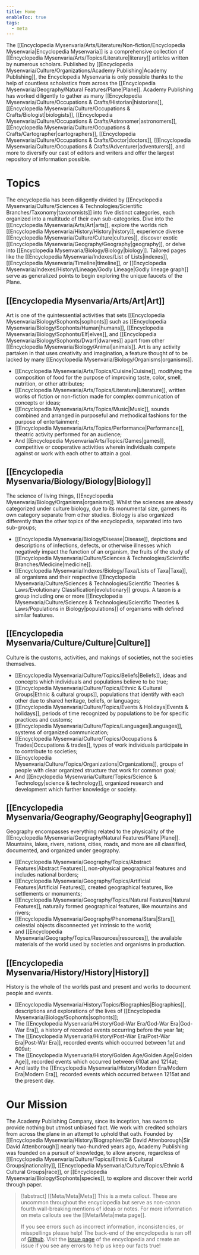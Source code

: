 ```yaml
---
title: Home
enableToc: true
tags:
  - meta
---
```


The [[Encyclopedia Mysenvaria/Arts/Literature/Non-fiction/Encyclopedia Mysenvaria|Encyclopedia Mysenvaria]] is a comprehensive collection of [[Encyclopedia Mysenvaria/Arts/Topics/Literature|literary]] articles written by numerous scholars. Published by [[Encyclopedia Mysenvaria/Culture/Organizations/Academy Publishing|Academy Publishing]], the Encyclopedia Mysenvaria is only possible thanks to the help of countless scholastics from across the [[Encyclopedia Mysenvaria/Geography/Natural Features/Plane|Plane]]. Academy Publishing has worked diligently to gather as many [[Encyclopedia Mysenvaria/Culture/Occupations & Crafts/Historian|historians]], [[Encyclopedia Mysenvaria/Culture/Occupations & Crafts/Biologist|biologists]], [[Encyclopedia Mysenvaria/Culture/Occupations & Crafts/Astronomer|astronomers]], [[Encyclopedia Mysenvaria/Culture/Occupations & Crafts/Cartographer|cartographers]], [[Encyclopedia Mysenvaria/Culture/Occupations & Crafts/Doctor|doctors]], [[Encyclopedia Mysenvaria/Culture/Occupations & Crafts/Adventurer|adventurers]], and more to diversify our cast of editors and writers and offer the largest repository of information possible.
# Topics
The encyclopedia has been diligently divided by [[Encyclopedia Mysenvaria/Culture/Sciences & Technologies/Scientific Branches/Taxonomy|taxonomists]] into five distinct categories, each organized into a multitude of their own sub-categories. Dive into the [[Encyclopedia Mysenvaria/Arts/Art|arts]], explore the worlds rich [[Encyclopedia Mysenvaria/History/History|history]], experience diverse [[Encyclopedia Mysenvaria/Culture/Culture|cultures]], discover exotic [[Encyclopedia Mysenvaria/Geography/Geography|geography]], or delve into [[Encyclopedia Mysenvaria/Biology/Biology|biology]]. Tailored pages like the [[Encyclopedia Mysenvaria/Indexes/List of Lists|indexes]], [[Encyclopedia Mysenvaria/Timeline|timeline]], or [[Encyclopedia Mysenvaria/Indexes/History/Lineage/Godly Lineage|Godly lineage graph]] serve as generalized points to begin exploring the unique faucets of the Plane.
## [[Encyclopedia Mysenvaria/Arts/Art|Art]]
Art is one of the quintessential activities that sets [[Encyclopedia Mysenvaria/Biology/Sophonts|sophonts]] such as [[Encyclopedia Mysenvaria/Biology/Sophonts/Human|humans]], [[Encyclopedia Mysenvaria/Biology/Sophonts/Elf|elves]], and [[Encyclopedia Mysenvaria/Biology/Sophonts/Dwarf|dwarves]] apart from other [[Encyclopedia Mysenvaria/Biology/Animal|animals]]. Art is any activity partaken in that uses creativity and imagination, a feature thought of to be lacked by many [[Encyclopedia Mysenvaria/Biology/Organisms|organisms]].
- [[Encyclopedia Mysenvaria/Arts/Topics/Cuisine|Cuisine]], modifying the composition of food for the purpose of improving taste, color, smell, nutrition, or other attributes;
- [[Encyclopedia Mysenvaria/Arts/Topics/Literature|Literature]], written works of fiction or non-fiction made for complex communication of concepts or ideas;
- [[Encyclopedia Mysenvaria/Arts/Topics/Music|Music]], sounds combined and arranged in purposeful and methodical fashions for the purpose of entertainment;
- [[Encyclopedia Mysenvaria/Arts/Topics/Performance|Performance]], theatric activity performed for an audience;
- And [[Encyclopedia Mysenvaria/Arts/Topics/Games|games]], competitive or cooperative activities wherein individuals compete against or work with each other to attain a goal.
## [[Encyclopedia Mysenvaria/Biology/Biology|Biology]]
The science of living things, [[Encyclopedia Mysenvaria/Biology/Organisms|organisms]]. Whilst the sciences are already categorized under culture biology, due to its monumental size, garners its own category separate from other studies. Biology is also organized differently than the other topics of the encyclopedia, separated into two sub-groups; 

- [[Encyclopedia Mysenvaria/Biology/Disease|Disease]], depictions and descriptions of infections, defects, or otherwise illnesses which negatively impact the function of an organism, the fruits of the study of [[Encyclopedia Mysenvaria/Culture/Sciences & Technologies/Scientific Branches/Medicine|medicine]]. 
- [[Encyclopedia Mysenvaria/Indexes/Biology/Taxa/Lists of Taxa|Taxa]], all organisms and their respective [[Encyclopedia Mysenvaria/Culture/Sciences & Technologies/Scientific Theories & Laws/Evolutionary Classification|evolutionary]] groups. A taxon is a group including one or more [[Encyclopedia Mysenvaria/Culture/Sciences & Technologies/Scientific Theories & Laws/Populations in Biology|populations]] of organisms with defined similar features.
## [[Encyclopedia Mysenvaria/Culture/Culture|Culture]]
Culture is the customs, activities, and makings of societies, not the societies themselves.
- [[Encyclopedia Mysenvaria/Culture/Topics/Beliefs|Beliefs]], ideas and concepts which individuals and populations believe to be true;
- [[Encyclopedia Mysenvaria/Culture/Topics/Ethnic & Cultural Groups|Ethnic & cultural groups]], populations that identify with each other due to shared heritage, beliefs, or languages;
- [[Encyclopedia Mysenvaria/Culture/Topics/Events & Holidays|Events & holidays]], periods of time recognized by populations to be for specific practices and customs;
- [[Encyclopedia Mysenvaria/Culture/Topics/Languages|Languages]], systems of organized communication;
- [[Encyclopedia Mysenvaria/Culture/Topics/Occupations & Trades|Occupations & trades]], types of work individuals participate in to contribute to societies;
- [[Encyclopedia Mysenvaria/Culture/Topics/Organizations|Organizations]], groups of people with clear organized structure that work for common goal;
- And [[Encyclopedia Mysenvaria/Culture/Topics/Science & Technology|science & technology]], organized research and development which further knowledge or society.
## [[Encyclopedia Mysenvaria/Geography/Geography|Geography]]
Geography encompasses everything related to the physicality of the [[Encyclopedia Mysenvaria/Geography/Natural Features/Plane|Plane]]. Mountains, lakes, rivers, nations, cities, roads, and more are all classified, documented, and organized under geography.
- [[Encyclopedia Mysenvaria/Geography/Topics/Abstract Features|Abstract Features]], non-physical geographical features and includes national borders;
- [[Encyclopedia Mysenvaria/Geography/Topics/Artificial Features|Artificial Features]], created geographical features, like settlements or monuments;
- [[Encyclopedia Mysenvaria/Geography/Topics/Natural Features|Natural Features]], naturally formed geographical features, like mountains and rivers;
- [[Encyclopedia Mysenvaria/Geography/Phenomena/Stars|Stars]], celestial objects disconnected yet intrinsic to the world;
- and [[Encyclopedia Mysenvaria/Geography/Topics/Resources|resources]], the available materials of the world used by societies and organisms in production.
## [[Encyclopedia Mysenvaria/History/History|History]]
History is the whole of the worlds past and present and works to document people and events.
- [[Encyclopedia Mysenvaria/History/Topics/Biographies|Biographies]], descriptions and explorations of the lives of [[Encyclopedia Mysenvaria/Biology/Sophonts|sophonts]];
- The [[Encyclopedia Mysenvaria/History/God-War Era/God-War Era|God-War Era]], a history of recorded events occurring before the year 1at;
- The [[Encyclopedia Mysenvaria/History/Post-War Era/Post-War Era|Post-War Era]], recorded events which occurred between 1at and 609at;
- The [[Encyclopedia Mysenvaria/History/Golden Age/Golden Age|Golden Age]], recorded events which occurred between 610at and 1214at;
- And lastly the [[Encyclopedia Mysenvaria/History/Modern Era/Modern Era|Modern Era]], recorded events which occurred between 1215at and the present day.
# Our Mission
The Academy Publishing Company, since its inception, has sworn to provide nothing but utmost unbiased fact. We work with credited scholars from across the plane in an attempt to uphold that oath. Founded by [[Encyclopedia Mysenvaria/History/Biographies/Sir David Attenborough|Sir David Attenborough]] nearly two-hundred years ago, Academy Publishing was founded on a pursuit of knowledge, to allow anyone, regardless of [[Encyclopedia Mysenvaria/Culture/Topics/Ethnic & Cultural Groups|nationality]], [[Encyclopedia Mysenvaria/Culture/Topics/Ethnic & Cultural Groups|race]], or [[Encyclopedia Mysenvaria/Biology/Sophonts|species]], to explore and discover their world through paper.

> [!abstract] [[Meta/Meta|Meta]]
> This is a meta callout. These are uncommon throughout the encyclopedia but serve as non-canon fourth wall-breaking mentions of ideas or notes. For more information on meta callouts see the [[Meta/Meta|meta page]].
> 
> If you see errors such as incorrect information, inconsistencies, or misspellings please help! The back-end of the encyclopedia is ran off of [Github](https://github.com). Visit the [issue page](https://github.com/RagtimeGal/quartz--encyclopedia-mysenvaria/issues) of the encyclopedia and create an issue if you see any errors to help us keep our facts true!